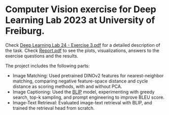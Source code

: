 # Computer Vision exercise for Deep Learning Lab 2023 at University of Freiburg. 
Check [Deep Learning Lab 24 - Exercise 3.pdf](https://github.com/ErlisLushtaku/DeepLearningLab-ComputerVision/blob/main/Deep%20Learning%20Lab%2024%20-%20Exercise%203.pdf) for a detailed description of the task. Check [Report.pdf](https://github.com/ErlisLushtaku/DeepLearningLab-ComputerVision/blob/main/Report.pdf) to see the plots, visualizations, answers to the exercise questions and the results.

The project includes the following parts:
- Image Matching: Used pretrained DINOv2 features for nearest-neighbor matching, comparing negative feature-space distance and cycle distance as scoring methods, with and without PCA.
- Image Captioning: Used the [BLIP](https://arxiv.org/abs/2201.12086) model, experimenting with greedy search, top-k sampling, and prompt engineering to improve BLEU score.
- Image-Text Retrieval: Evaluated image-text retrieval with BLIP, and trained the retrieval head from scratch.
